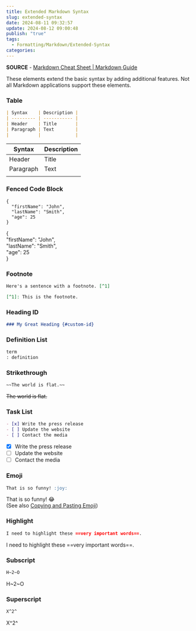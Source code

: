 ```yaml
---
title: Extended Markdown Syntax
slug: extended-syntax
date: 2024-08-11 09:32:57
update: 2024-08-12 09:00:48
publish: "true"
tags:
  - Formatting/Markdown/Extended-Syntax
categories: 
---
```

**SOURCE** - [Markdown Cheat Sheet | Markdown Guide](https://www.markdownguide.org/cheat-sheet/)

These elements extend the basic syntax by adding additional features. Not all Markdown applications support these elements.

### Table

```markdown
| Syntax    | Description |
| --------- | ----------- |
| Header    | Title       |
| Paragraph | Text        |
|           |             |
```

| Syntax    | Description |
| --------- | ----------- |
| Header    | Title       |
| Paragraph | Text        |
|           |             |

### Fenced Code Block

```
{
  "firstName": "John",
  "lastName": "Smith",
  "age": 25
}
```

{  
  "firstName": "John",  
  "lastName": "Smith",  
  "age": 25  
}

### Footnote

```markdown
Here's a sentence with a footnote. [^1]

[^1]: This is the footnote.
```

### Heading ID

```markdown
### My Great Heading {#custom-id}
```

### Definition List

```markdown
term  
: definition
```

### Strikethrough

```markdown
~~The world is flat.~~
```

~~The world is flat.~~

### Task List

```markdown
- [x] Write the press release
- [ ] Update the website
- [ ] Contact the media
```

- [x] Write the press release
- [ ] Update the website
- [ ] Contact the media

### Emoji

```markdown
That is so funny! :joy:
```

That is so funny! :joy:  
(See also [Copying and Pasting Emoji](https://www.markdownguide.org/extended-syntax/#copying-and-pasting-emoji))

### Highlight

```markdown
I need to highlight these ==very important words==.
```

I need to highlight these ==very important words==.

### Subscript

```markdown
H~2~O
```

H~2~O

### Superscript

```markdown
X^2^
```

X^2^
